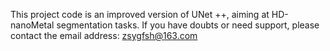 This project code is an improved version of UNet ++, aiming at HD-nanoMetal segmentation tasks. If you have doubts or need support, please contact the email address: zsygfsh@163.com
